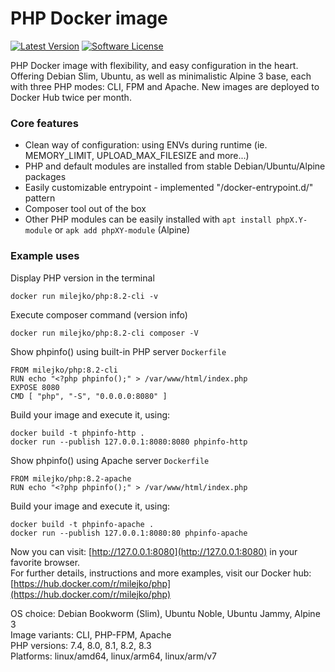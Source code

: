 # PHP Docker image
[![Latest Version](https://img.shields.io/github/release/milejko/php.svg?style=flat-square)](https://github.com/milejko/php)
[![Software License](https://img.shields.io/badge/license-MIT-brightgreen.svg?style=flat-square)](LICENSE)

PHP Docker image with flexibility, and easy configuration in the heart.<br>
Offering Debian Slim, Ubuntu, as well as minimalistic Alpine 3 base, each with three PHP modes: CLI, FPM and Apache.
New images are deployed to Docker Hub twice per month.

### Core features ###
* Clean way of configuration: using ENVs during runtime (ie. MEMORY_LIMIT, UPLOAD_MAX_FILESIZE and more...)
* PHP and default modules are installed from stable Debian/Ubuntu/Alpine packages
* Easily customizable entrypoint - implemented "/docker-entrypoint.d/" pattern
* Composer tool out of the box
* Other PHP modules can be easily installed with `apt install phpX.Y-module` or `apk add phpXY-module` (Alpine)

### Example uses ###
Display PHP version in the terminal
```
docker run milejko/php:8.2-cli -v
```
Execute composer command (version info)
```
docker run milejko/php:8.2-cli composer -V
```

Show phpinfo() using built-in PHP server
`Dockerfile`
```
FROM milejko/php:8.2-cli
RUN echo "<?php phpinfo();" > /var/www/html/index.php
EXPOSE 8080
CMD [ "php", "-S", "0.0.0.0:8080" ]
```

Build your image and execute it, using:
```
docker build -t phpinfo-http .
docker run --publish 127.0.0.1:8080:8080 phpinfo-http
```

Show phpinfo() using Apache server
`Dockerfile`
```
FROM milejko/php:8.2-apache
RUN echo "<?php phpinfo();" > /var/www/html/index.php
```

Build your image and execute it, using:
```
docker build -t phpinfo-apache .
docker run --publish 127.0.0.1:8080:80 phpinfo-apache
```

Now you can visit: [http://127.0.0.1:8080](http://127.0.0.1:8080) in your favorite browser.
<br>
For further details, instructions and more examples, visit our Docker hub: [https://hub.docker.com/r/milejko/php](https://hub.docker.com/r/milejko/php)

OS choice: Debian Bookworm (Slim), Ubuntu Noble, Ubuntu Jammy, Alpine 3<br>
Image variants: CLI, PHP-FPM, Apache<br>
PHP versions: 7.4, 8.0, 8.1, 8.2, 8.3<br>
Platforms: linux/amd64, linux/arm64, linux/arm/v7

